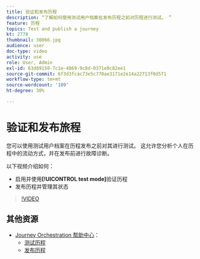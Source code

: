 ```yaml
---
title: 验证和发布历程
description: “了解如何使用测试用户档案在发布历程之前对历程进行测试。 ”
feature: 历程
topics: Test and publish a journey
kt: 2778
thumbnail: 30066.jpg
audience: user
doc-type: video
activity: use
role: User, Admin
exl-id: 63d89150-7c1e-4869-9c8d-0371e0c82ee1
source-git-commit: 6f3d3fcac73e5c770ae3171e2e14a22713f0d571
workflow-type: tm+mt
source-wordcount: '109'
ht-degree: 30%

---
```


# 验证和发布旅程

您可以使用测试用户档案在历程发布之前对其进行测试。 这允许您分析个人在历程中的流动方式，并在发布前进行故障诊断。

以下视频介绍如何：

* 启用并使用&#x200B;**[!UICONTROL test mode]**&#x200B;验证历程
* 发布历程并管理其状态

>[!VIDEO](https://video.tv.adobe.com/v/30066?quality=12)

## 其他资源

* [Journey Orchestration 帮助中心](https://docs.adobe.com/content/help/zh-Hans/journeys/using/journey-orchestration-home.html)：
   * [测试历程](https://docs.adobe.com/content/help/en/journeys/using/building-journeys/journeytesting.html)
   * [发布历程](https://docs.adobe.com/content/help/en/journeys/using/building-journeys/journeypublication.html)
